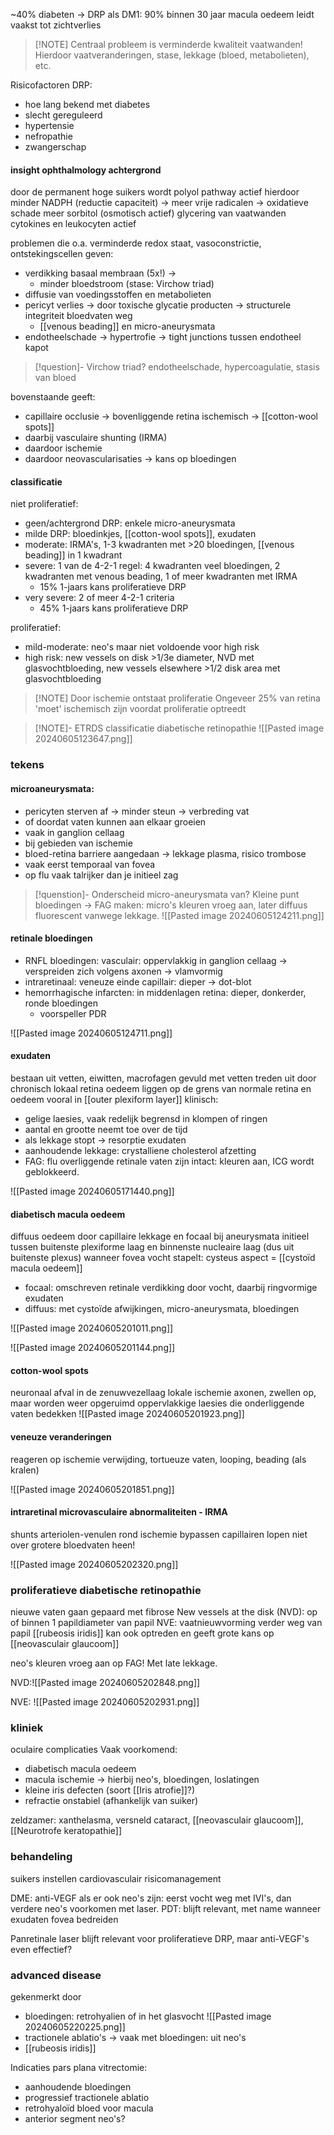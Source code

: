 ~40% diabeten -> DRP
als DM1: 90% binnen 30 jaar
macula oedeem leidt vaakst tot zichtverlies
> [!NOTE] Centraal probleem is verminderde kwaliteit vaatwanden!
> Hierdoor vaatveranderingen, stase, lekkage (bloed, metabolieten), etc.

Risicofactoren DRP:
- hoe lang bekend met diabetes
- slecht gereguleerd
- hypertensie
- nefropathie
- zwangerschap

#### insight ophthalmology achtergrond
door de permanent hoge suikers wordt polyol pathway actief
hierdoor minder NADPH (reductie capaciteit) -> meer vrije radicalen -> oxidatieve schade
meer sorbitol (osmotisch actief)
glycering van vaatwanden 
cytokines en leukocyten actief

problemen die o.a. verminderde redox staat, vasoconstrictie, ontstekingscellen geven:
- verdikking basaal membraan (5x!) -> 
	- minder bloedstroom (stase: Virchow triad)
- diffusie van voedingsstoffen en metabolieten
- pericyt verlies -> door toxische glycatie producten -> structurele integriteit bloedvaten weg
	- [[venous beading]] en micro-aneurysmata
- endotheelschade -> hypertrofie -> tight junctions tussen endotheel kapot
> [!question]- Virchow triad?
> endotheelschade, hypercoagulatie, stasis van bloed

bovenstaande geeft:
- capillaire occlusie -> bovenliggende retina ischemisch -> [[cotton-wool spots]] 
- daarbij vasculaire shunting (IRMA)
- daardoor ischemie
- daardoor neovascularisaties -> kans op bloedingen
#### classificatie
niet proliferatief:
- geen/achtergrond DRP: enkele micro-aneurysmata
- milde DRP: bloedinkjes, [[cotton-wool spots]], exudaten
- moderate: IRMA's, 1-3 kwadranten met >20 bloedingen, [[venous beading]] in 1 kwadrant
- severe: 1 van de 4-2-1 regel: 4 kwadranten veel bloedingen, 2 kwadranten met venous beading, 1 of meer kwadranten met IRMA
	- 15% 1-jaars kans proliferatieve DRP
- very severe: 2 of meer 4-2-1 criteria
	- 45% 1-jaars kans proliferatieve DRP

proliferatief:
- mild-moderate: neo's maar niet voldoende voor high risk
- high risk: new vessels on disk >1/3e diameter, NVD met glasvochtbloeding, new vessels elsewhere >1/2 disk area met glasvochtbloeding


> [!NOTE] Door ischemie ontstaat proliferatie
> Ongeveer 25% van retina 'moet' ischemisch zijn voordat proliferatie optreedt

> [!NOTE]- ETRDS classificatie diabetische retinopathie
> ![[Pasted image 20240605123647.png]]

### tekens

#### microaneurysmata:
- pericyten sterven af -> minder steun -> verbreding vat 
- of doordat vaten kunnen aan elkaar groeien
- vaak in ganglion cellaag
- bij gebieden van ischemie
- bloed-retina barriere aangedaan -> lekkage plasma, risico trombose
- vaak eerst temporaal van fovea
- op flu vaak talrijker dan je initieel zag

> [!quenstion]- Onderscheid micro-aneurysmata van?
> Kleine punt bloedingen -> FAG maken: micro's kleuren vroeg aan, later diffuus fluorescent vanwege lekkage.
> ![[Pasted image 20240605124211.png]]

#### retinale bloedingen
- RNFL bloedingen: vasculair: oppervlakkig in ganglion cellaag -> verspreiden zich volgens axonen -> vlamvormig
- intraretinaal: veneuze einde capillair: dieper -> dot-blot
- hemorrhagische infarcten: in middenlagen retina: dieper, donkerder, ronde bloedingen
	- voorspeller PDR

![[Pasted image 20240605124711.png]]

#### exudaten
bestaan uit vetten, eiwitten, macrofagen gevuld met vetten
treden uit door chronisch lokaal retina oedeem
liggen op de grens van normale retina en oedeem
vooral in [[outer plexiform layer]]
klinisch:
- gelige laesies, vaak redelijk begrensd in klompen of ringen
- aantal en grootte neemt toe over de tijd
- als lekkage stopt -> resorptie exudaten
- aanhoudende lekkage: crystalliene cholesterol afzetting
- FAG: flu overliggende retinale vaten zijn intact: kleuren aan, ICG wordt geblokkeerd.

![[Pasted image 20240605171440.png]]


#### diabetisch macula oedeem
diffuus oedeem door capillaire lekkage en focaal bij aneurysmata
initieel tussen buitenste plexiforme laag en binnenste nucleaire laag (dus uit buitenste plexus)
wanneer fovea vocht stapelt: cysteus aspect = [[cystoïd macula oedeem]]
- focaal: omschreven retinale verdikking door vocht, daarbij ringvormige exudaten
- diffuus: met cystoïde afwijkingen, micro-aneurysmata, bloedingen


![[Pasted image 20240605201011.png]]

![[Pasted image 20240605201144.png]]

#### cotton-wool spots
neuronaal afval in de zenuwvezellaag
lokale ischemie axonen, zwellen op, maar worden weer opgeruimd
oppervlakkige laesies die onderliggende vaten bedekken ![[Pasted image 20240605201923.png]]
#### veneuze veranderingen
reageren op ischemie
verwijding, tortueuze vaten, looping, beading (als kralen)

![[Pasted image 20240605201851.png]]


#### intraretinal microvasculaire abnormaliteiten - IRMA
shunts arteriolen-venulen rond ischemie
bypassen capillairen
lopen niet over grotere bloedvaten heen!

![[Pasted image 20240605202320.png]]

### proliferatieve diabetische retinopathie
nieuwe vaten gaan gepaard met fibrose
New vessels at the disk (NVD): op of binnen 1 papildiameter van papil
NVE: vaatnieuwvorming verder weg van papil
[[rubeosis iridis]] kan ook optreden en geeft grote kans op [[neovasculair glaucoom]]

neo's kleuren vroeg aan op FAG! Met late lekkage.

NVD:![[Pasted image 20240605202848.png]]

NVE:
![[Pasted image 20240605202931.png]]

### kliniek
oculaire complicaties
Vaak voorkomend:
- diabetisch macula oedeem
- macula ischemie -> hierbij neo's, bloedingen, loslatingen
- kleine iris defecten (soort [[Iris atrofie]]?)
- refractie onstabiel (afhankelijk van suiker)

zeldzamer: xanthelasma, versneld cataract, [[neovasculair glaucoom]], [[Neurotrofe keratopathie]]

### behandeling
suikers instellen
cardiovasculair risicomanagement

DME: anti-VEGF
als er ook neo's zijn: eerst vocht weg met IVI's, dan verdere neo's voorkomen met laser.
PDT: blijft relevant, met name wanneer exudaten fovea bedreiden

Panretinale laser blijft relevant voor proliferatieve DRP, maar anti-VEGF's even effectief?

### advanced disease
gekenmerkt door 
- bloedingen: retrohyalien of in het glasvocht ![[Pasted image 20240605220225.png]]
- tractionele ablatio's -> vaak met bloedingen: uit neo's
- [[rubeosis iridis]]

Indicaties pars plana vitrectomie:
- aanhoudende bloedingen
- progressief tractionele ablatio
- retrohyaloïd bloed voor macula
- anterior segment neo's?

